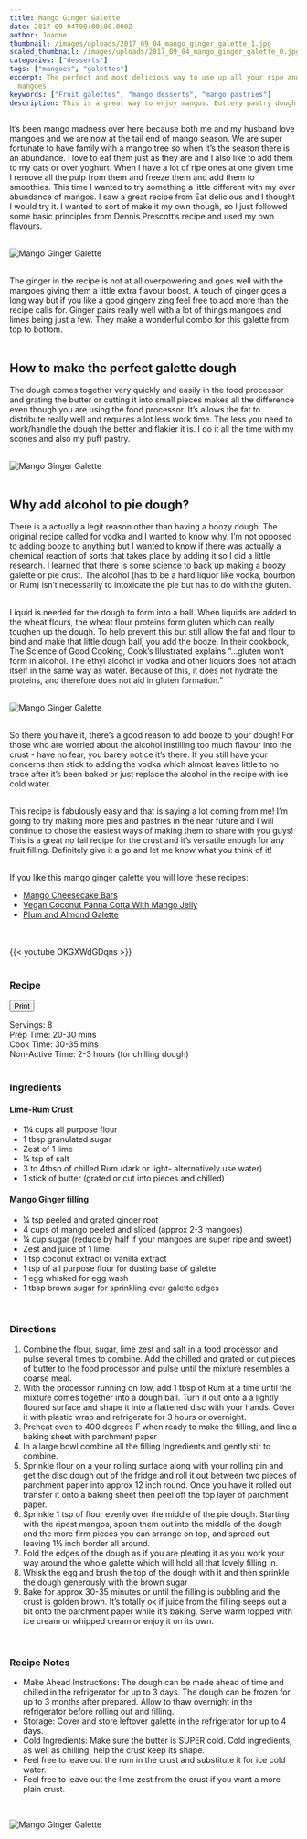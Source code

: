 ```yaml
---
title: Mango Ginger Galette
date: 2017-09-04T00:00:00.000Z
author: Joanne
thumbnail: /images/uploads/2017_09_04_mango_ginger_galette_1.jpg
scaled_thumbnail: /images/uploads/2017_09_04_mango_ginger_galette_0.jpg
categories: ["desserts"]
tags: ["mangoes", "galettes"]
excerpt: The perfect and most delicious way to use up all your ripe and half ripe
  mangoes
keywords: ["Fruit galettes", "mango desserts", "mango pastries"]
description: This is a great way to enjoy mangos. Buttery pastry dough wrapped around fresh sweet and delicious mango slices which have been gently infused with ginger and lime. 
---
```

<span class="blog-text">

It’s been mango madness over here because both me and my husband love mangoes and we are now at the tail end of mango season. We are super fortunate to have family with a mango tree so when it’s the season there is an abundance. I love to eat them just as they are and I also like to add them to my oats or over yoghurt. When I have a lot of ripe ones at one given time I remove all the pulp from them and freeze them and add them to smoothies. 
This time I wanted to try something a little different with my over abundance of mangos. I saw a great recipe from Eat delicious and I thought I would try it. I wanted to sort of make it my own though, so I just followed some basic principles from Dennis Prescott’s recipe and used my own flavours. 
</br>
</br>

![Mango Ginger Galette](/images/uploads/2017_09_04_mango_ginger_galette_2.jpg)
</br>
</br>

The ginger in the recipe is not at all overpowering and goes well with the mangoes giving them a little extra flavour boost. A touch of ginger goes a long way but if you like a good gingery zing feel free to add more than the recipe calls for. Ginger pairs really well with a lot of things mangoes and limes being just a few. They make a wonderful combo for this galette from top to bottom.
</br>
</br>

## How to make the perfect galette dough
The dough comes together very quickly and easily in the food processor and grating the butter or cutting it into small pieces makes all the difference even though you are using the food processor. It’s allows the fat to distribute really well and requires a lot less work time. The less you need to work/handle the dough the better and flakier it is. I do it all the time with my scones and also my puff pastry. 
</br>
</br>

![Mango Ginger Galette](/images/uploads/2017_09_04_mango_ginger_galette_3.jpg)
</br>
</br>

## Why add alcohol to pie dough?
There is a actually a legit reason other than having a boozy dough. The original recipe called for vodka and I wanted to know why. I’m not opposed to adding booze to anything but I wanted to know if there was actually a chemical reaction of sorts that takes place by adding it so I did a little research. I learned that there is some science to back up making a boozy galette or pie crust. The alcohol (has to be a hard liquor like vodka, bourbon or Rum) isn’t necessarily to intoxicate the pie but has to do with the gluten. 
</br>
</br>

Liquid is needed for the dough to form into a ball. When liquids are added to the wheat flours, the wheat flour proteins form gluten which can really toughen up the dough. To help prevent this but still allow the fat and flour to bind and make that little dough ball, you add the booze. In their cookbook, The Science of Good Cooking, Cook’s Illustrated explains “…gluten won’t form in alcohol. The ethyl alcohol in vodka and other liquors does not attach itself in the same way as water. Because of this, it does not hydrate the proteins, and therefore does not aid in gluten formation.” 
</br>
</br>

![Mango Ginger Galette](/images/uploads/2017_09_04_mango_ginger_galette_4.jpg)
</br>
</br>

So there you have it, there’s a good reason to add booze to your dough! For those who are worried about the alcohol instilling too much flavour into the crust - have no fear, you barely notice it’s there. If you still have your concerns than stick to adding the vodka which almost leaves little to no trace after it’s been baked or just replace the alcohol in the recipe with ice cold water. 
</br>
</br>

This recipe is fabulously easy and that is saying a lot coming from me! I’m going to try making more pies and pastries in the near future and I will continue to chose the easiest ways of making them to share with you guys! This is a great no fail recipe for the crust and it’s versatile enough for any fruit filling. Definitely give it a go and let me know what you think of it!
</br>
</br>

If you like this mango ginger galette you will love these recipes:
* <span class="highlight"><a href="https://www.oliveandmango.com/mango-cheesecake-bars">Mango Cheesecake Bars</a></span>
* <span class="highlight"><a href="https://www.oliveandmango.com/vegan-coconut-panna-cotta-with-mango-jelly">Vegan Coconut Panna Cotta With Mango Jelly</a></span>
* <span class="highlight"><a href="https://www.oliveandmango.com/plum-and-almond-galette">Plum and Almond Galette</a></span>

</br>
</br>
{{< youtube OKGXWdGDqns >}}
</br>
</br>
</span>

### Recipe
<div print_button><form>
<input type="button" value="Print" class="btn__print" onClick="window.print()">
</form></div>

<div>Servings: <span itemprop="recipeYield">8</div>
<div>Prep Time: <meta itemprop="prepTime" content="PT30M">20-30 mins</div>
<div>Cook Time: <meta itemprop="cookTime" content="PT35M">30-35 mins</div>
<div>Non-Active Time: 2-3 hours (for chilling dough)</div>
</br>

### Ingredients

#### Lime-Rum Crust
* <span itemprop="recipeIngredient">1¼ cups all purpose flour</span>
* <span itemprop="recipeIngredient">1 tbsp granulated sugar</span>
* <span itemprop="recipeIngredient">Zest of 1 lime</span>
* <span itemprop="recipeIngredient">¼ tsp of salt</span>
* <span itemprop="recipeIngredient">3 to 4tbsp of chilled Rum (dark or light- alternatively use water) </span>
* <span itemprop="recipeIngredient">1 stick of butter (grated or cut into pieces and chilled)</span>

#### Mango Ginger filling
* <span itemprop="recipeIngredient">¼ tsp peeled and grated ginger root</span>
* <span itemprop="recipeIngredient">4 cups of mango peeled and sliced (approx 2-3 mangoes)</span>
* <span itemprop="recipeIngredient">¼ cup sugar (reduce by half if your mangoes are super ripe and sweet)</span>
* <span itemprop="recipeIngredient">Zest and juice of 1 lime </span>
* <span itemprop="recipeIngredient">1 tsp coconut extract or vanilla extract </span>
* <span itemprop="recipeIngredient">1 tsp of all purpose flour for dusting base  of galette</span>
* <span itemprop="recipeIngredient">1 egg whisked for egg wash </span>
* <span itemprop="recipeIngredient">1 tbsp brown sugar for sprinkling over galette edges </span>
</br>

### Directions

1.	Combine the flour, sugar, lime zest and salt in a food processor and pulse several times to combine. Add the chilled and grated or cut pieces of butter to the food processor and pulse until the mixture resembles a coarse meal.
2.	With the processor running on low, add 1 tbsp of Rum at a time until the mixture comes together into a dough ball. Turn it out onto a a lightly floured surface and shape it into a flattened disc with your hands. Cover it with plastic wrap and refrigerate for 3 hours or overnight.
3.	Preheat oven to 400 degrees F when ready to make the filling, and line a baking sheet with parchment paper
4.	In a large bowl combine all the filling Ingredients and gently stir to combine.
5.	Sprinkle flour on a your rolling surface along with your rolling pin and get the disc dough out of the fridge and roll it out between two pieces of parchment paper into approx 12 inch round. Once you have it rolled out transfer it onto a baking sheet then peel off the top layer of parchment paper. 
6.	Sprinkle 1 tsp of flour evenly over the middle of the pie dough. Starting with the ripest mangos, spoon them out into the middle of the dough and the more firm pieces you can arrange on top, and spread out leaving 1½ inch border all around.
7.	Fold the edges of the dough as if you are pleating it as you work your way around the whole galette which will hold all that lovely filling in.
8.	Whisk the egg and brush the top of the dough with it and then sprinkle the dough generously with the brown sugar
9.	Bake for approx 30-35 minutes or until the filling is bubbling and the crust is golden brown. It’s totally ok if juice from the filling seeps out a bit onto the parchment paper while it’s baking. Serve warm topped with ice cream or whipped cream or enjoy it on its own.
</br>

### Recipe Notes
* Make Ahead Instructions: The dough can be made ahead of time and chilled in the refrigerator for up to 3 days. The dough can be frozen for up to 3 months after prepared. Allow to thaw overnight in the refrigerator before rolling out and filling.
* Storage: Cover and store leftover galette in the refrigerator for up to 4 days.
* Cold Ingredients: Make sure the butter is SUPER cold. Cold ingredients, as well as chilling, help the crust keep its shape.
* Feel free to leave out the rum in the crust and substitute it for ice cold water.
* Feel free to leave out the lime zest from the crust if you want a more plain crust.
</br>

![Mango Ginger Galette](/images/uploads/2017_09_04_mango_ginger_galette_5.jpg)
